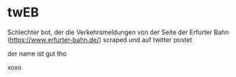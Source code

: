 # twEB
Schlechter bot, der die Verkehrsmeldungen von der Seite der Erfurter Bahn (https://www.erfurter-bahn.de/) scraped und auf twitter postet

der name ist gut tho

xoxo

